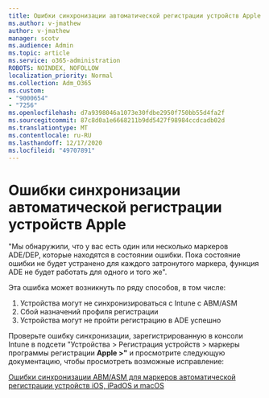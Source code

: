 ```yaml
---
title: Ошибки синхронизации автоматической регистрации устройств Apple
ms.author: v-jmathew
author: v-jmathew
manager: scotv
ms.audience: Admin
ms.topic: article
ms.service: o365-administration
ROBOTS: NOINDEX, NOFOLLOW
localization_priority: Normal
ms.collection: Adm_O365
ms.custom:
- "9000654"
- "7256"
ms.openlocfilehash: d7a9398046a1073e30fdbe2950f750bb55d4fa2f
ms.sourcegitcommit: 87c8d0a1e6668211b9dd5427f98984ccdcadb02d
ms.translationtype: MT
ms.contentlocale: ru-RU
ms.lasthandoff: 12/17/2020
ms.locfileid: "49707891"
---
```

# <a name="apple-automatic-device-enrollment-sync-errors"></a>Ошибки синхронизации автоматической регистрации устройств Apple

"Мы обнаружили, что у вас есть один или несколько маркеров ADE/DEP, которые находятся в состоянии ошибки. Пока состояние ошибки не будет устранено для каждого затронутого маркера, функция ADE не будет работать для одного и того же".

Эта ошибка может возникнуть по ряду способов, в том числе:

1. Устройства могут не синхронизироваться с Intune с ABM/ASM
2. Сбой назначений профиля регистрации
3. Устройства могут не пройти регистрацию в ADE успешно

Проверьте ошибку синхронизации, зарегистрированную в консоли Intune в подсети "Устройства > Регистрация устройств > маркеры программы регистрации **Apple >"** и просмотрите следующую документацию, чтобы просмотреть возможные исправление:

[Ошибки синхронизации ABM/ASM для маркеров автоматической регистрации устройств iOS, iPadOS и macOS](https://docs.microsoft.com/mem/intune/enrollment/troubleshoot-ios-enrollment-errors#resolutions-when-syncing-tokens-between-intune-and-abmasm-for-automated-device-enrollment)
